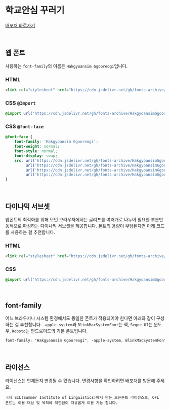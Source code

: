 # 학교안심 꾸러기

[배포처 바로가기](https://copyright.keris.or.kr/idx)

&nbsp;

## 웹 폰트

사용하는 `font-family`의 이름은 `Hakgyoansim Ggooreogi`입니다.

### HTML

```html
<link rel="stylesheet" href="https://cdn.jsdelivr.net/gh/fonts-archive/HakgyoansimGgooreogi/HakgyoansimGgooreogi.css" type="text/css"/>
```

### CSS `@Import`

```css
@import url('https://cdn.jsdelivr.net/gh/fonts-archive/HakgyoansimGgooreogi/HakgyoansimGgooreogi.css');
```

### CSS `@font-face`

```css
@font-face {
    font-family: 'Hakgyoansim Ggooreogi';
    font-weight: normal;
    font-style: normal;
    font-display: swap;
    src: url('https://cdn.jsdelivr.net/gh/fonts-archive/HakgyoansimGgooreogi/HakgyoansimGgooreogi.woff2') format('woff2'),
         url('https://cdn.jsdelivr.net/gh/fonts-archive/HakgyoansimGgooreogi/HakgyoansimGgooreogi.woff') format('woff'),
         url('https://cdn.jsdelivr.net/gh/fonts-archive/HakgyoansimGgooreogi/HakgyoansimGgooreogi.otf') format('opentype'),
         url('https://cdn.jsdelivr.net/gh/fonts-archive/HakgyoansimGgooreogi/HakgyoansimGgooreogi.ttf') format('truetype');
}
```

&nbsp;

## 다이나믹 서브셋

웹폰트의 최적화를 위해 모던 브라우저에서는 글리프를 여러개로 나누어 필요한 부분만 동적으로 파싱하는 다이나믹 서브셋을 제공합니다. 폰트의 용량이 부담된다면 아래 코드를 사용하는 걸 추천합니다.

### HTML

```html
<link rel="stylesheet" href="https://cdn.jsdelivr.net/gh/fonts-archive/HakgyoansimGgooreogi/subsets/HakgyoansimGgooreogi-dynamic-subset.css" type="text/css"/>
```

### CSS

```css
@import url('https://cdn.jsdelivr.net/gh/fonts-archive/HakgyoansimGgooreogi/subsets/HakgyoansimGgooreogi-dynamic-subset.css');
```

&nbsp;

## font-family

어느 브라우저나 시스템 환경에서도 동일한 폰트가 적용되어야 한다면 아래와 같이 구성하는 걸 추천합니다. `-apple-system`과 `BlinkMacSystemFont`는 맥, `Segoe UI`는 윈도우, `Roboto`는 안드로이드의 기본 폰트입니다.


```css
font-family: "Hakgyoansim Ggooreogi", -apple-system, BlinkMacSystemFont, "Segoe UI", Roboto, Oxygen, Ubuntu, Cantarell, "Open Sans", "Helvetica Neue", sans-serif;
```

&nbsp;

## 라이선스

라이선스는 언제든지 변경될 수 있습니다. 변경사항을 확인하려면 배포처를 방문해 주세요.

```
국제 SIL(Summer Institute of Linguistics)에서 만든 오픈폰트 라이선스로, OFL 폰트는 이용 대상 및 목적에 제한없이 자유롭게 이용 가능 합니다.
```
